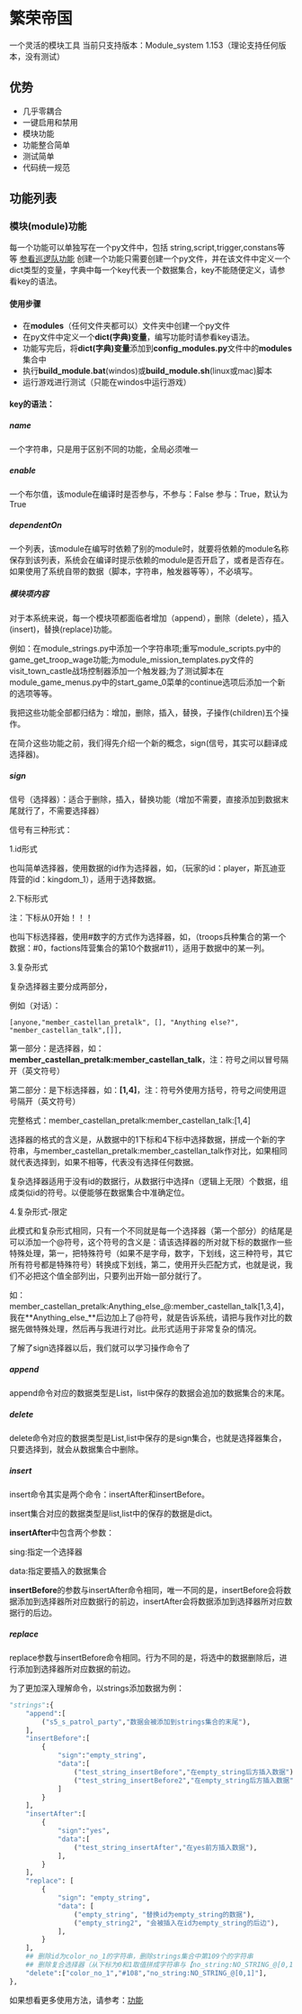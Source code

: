 # 繁荣帝国
一个灵活的模块工具
当前只支持版本：Module_system 1.153（理论支持任何版本，没有测试）

## 优势

- 几乎零耦合
- 一键启用和禁用
- 模块功能
- 功能整合简单
- 测试简单
- 代码统一规范

## 功能列表
### 模块(module)功能
每一个功能可以单独写在一个py文件中，包括 string,script,trigger,constans等等 [参看巡逻队功能](resources/oldmodule/PatrolParty.py)
创建一个功能只需要创建一个py文件，并在该文件中定义一个dict类型的变量，字典中每一个key代表一个数据集合，key不能随便定义，请参看key的语法。

#### 使用步骤
- 在**modules**（任何文件夹都可以）文件夹中创建一个py文件
- 在py文件中定义一个**dict(字典)变量**，编写功能时请参看key语法。
- 功能写完后，将**dict(字典)变量**添加到**config_modules.py**文件中的**modules**集合中
- 执行**build_module.bat**(windos)或**build_module.sh**(linux或mac)脚本
- 运行游戏进行测试（只能在windos中运行游戏）
#### key的语法：
##### name
一个字符串，只是用于区别不同的功能，全局必须唯一
##### enable
一个布尔值，该module在编译时是否参与，不参与：False 参与：True，默认为True
##### dependentOn
一个列表，该module在编写时依赖了别的module时，就要将依赖的module名称保存到该列表，系统会在编译时提示依赖的module是否开启了，或者是否存在。如果使用了系统自带的数据（脚本，字符串，触发器等等），不必填写。

##### 模块项内容

对于本系统来说，每一个模块项都面临者增加（append），删除（delete），插入(insert)，替换(replace)功能。

例如：在module_strings.py中添加一个字符串项;重写module_scripts.py中的game_get_troop_wage功能;为module_mission_templates.py文件的visit_town_castle战场控制器添加一个触发器;为了测试脚本在module_game_menus.py中的start_game_0菜单的continue选项后添加一个新的选项等等。

我把这些功能全部都归结为：增加，删除，插入，替换，子操作(children)五个操作。

在简介这些功能之前，我们得先介绍一个新的概念，sign(信号，其实可以翻译成选择器)。

##### sign

信号（选择器）：适合于删除，插入，替换功能（增加不需要，直接添加到数据末尾就行了，不需要选择器）

信号有三种形式：

1.id形式

也叫简单选择器，使用数据的id作为选择器，如，（玩家的id：player，斯瓦迪亚阵营的id：kingdom_1），适用于选择数据。

2.下标形式

注：下标从0开始！！！

也叫下标选择器，使用#数字的方式作为选择器，如，（troops兵种集合的第一个数据：#0，factions阵营集合的第10个数据#11），适用于数据中的某一列。

3.复杂形式

复杂选择器主要分成两部分，

例如（对话）：

```
[anyone,"member_castellan_pretalk", [], "Anything else?", "member_castellan_talk",[]],
```

第一部分：是选择器，如：**member_castellan_pretalk:member_castellan_talk**，注：符号之间以冒号隔开（英文符号）

第二部分：是下标选择器，如：**[1,4]**，注：符号外使用方括号，符号之间使用逗号隔开（英文符号）

完整格式：member_castellan_pretalk:member_castellan_talk:[1,4]

选择器的格式的含义是，从数据中的1下标和4下标中选择数据，拼成一个新的字符串，与member_castellan_pretalk:member_castellan_talk作对比，如果相同就代表选择到，如果不相等，代表没有选择任何数据。

复杂选择器适用于没有id的数据行，从数据行中选择n（逻辑上无限）个数据，组成类似id的符号。以便能够在数据集合中准确定位。

4.复杂形式-限定

此模式和复杂形式相同，只有一个不同就是每一个选择器（第一个部分）的结尾是可以添加一个@符号，这个符号的含义是：请该选择器的所对就下标的数据作一些特殊处理，第一，把特殊符号（如果不是字母，数字，下划线，这三种符号，其它所有符号都是特殊符号）转换成下划线，第二，使用开头匹配方式，也就是说，我们不必把这个值全部列出，只要列出开始一部分就行了。

如：member_castellan_pretalk:Anything_else_@:member_castellan_talk[1,3,4]，我在**Anything_else_**后边加上了@符号，就是告诉系统，请把与我作对比的数据先做特殊处理，然后再与我进行对比。此形式适用于非常复杂的情况。

了解了sign选择器以后，我们就可以学习操作命令了

##### append

append命令对应的数据类型是List，list中保存的数据会追加的数据集合的末尾。

##### delete

delete命令对应的数据类型是List,list中保存的是sign集合，也就是选择器集合，只要选择到，就会从数据集合中删除。

##### insert

insert命令其实是两个命令：insertAfter和insertBefore。

insert集合对应的数据类型是list,list中的保存的数据是dict。

**insertAfter**中包含两个参数：

sing:指定一个选择器

data:指定要插入的数据集合

**insertBefore**的参数与insertAfter命令相同，唯一不同的是，insertBefore会将数据添加到选择器所对应数据行的前边，insertAfter会将数据添加到选择器所对应数据行的后边。

##### replace

replace参数与insertBefore命令相同。行为不同的是，将选中的数据删除后，进行添加到选择器所对应数据的前边。

为了更加深入理解命令，以strings添加数据为例：

```python
"strings":{
    "append":[
        ("s5_s_patrol_party","数据会被添加到strings集合的末尾"),
    ],
    "insertBefore":[
        {
            "sign":"empty_string",
            "data":[
                ("test_string_insertBefore","在empty_string后方插入数据"),
                ("test_string_insertBefore2","在empty_string后方插入数据"),
            ]
        }
    ],
    "insertAfter":[
        {
            "sign":"yes",
            "data":[
                ("test_string_insertAfter","在yes前方插入数据"),
            ],
        }
    ],
    "replace": [
        {
            "sign": "empty_string",
            "data": [
                ("empty_string", "替换id为empty_string的数据"),
                ("empty_string2", "会被插入在id为empty_string的后边"),
            ],
        }
    ],
    ## 删除id为color_no_1的字符串，删除strings集合中第109个的字符串
    ## 删除复合选择器（从下标为0和1取值拼成字符串与【no_string:NO_STRING_@[0,1]】作对比，如果符合就删除）
    "delete":["color_no_1","#108","no_string:NO_STRING_@[0,1]"],
},
```

如果想看更多使用方法，请参考：[功能](src/modules)